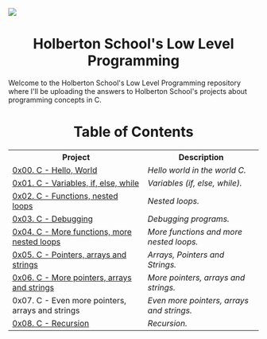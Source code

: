 [![](https://www.holbertonschool.com/holberton-logo.png)](https://www.holbertonschool.com/)

<h1 align="center"> Holberton School's Low Level Programming </h1> 
Welcome to the Holberton School's Low Level Programming repository where I'll be uploading the answers to Holberton School's projects about programming concepts in C.


<h1 align="center"> Table of Contents </h1>



<table class="center">
  <tr>
    <th>Project</th>
    <th>Description</th> 
  </tr>
  <tr>
    <td> <a href="./0x00-hello_world"> 0x00. C - Hello, World </a> </td>
    <td> <em> Hello world in the world C. </em> </td>
  </tr>
  <tr>
    <td> <a href="./0x01-variables_if_else_while"> 0x01. C - Variables, if, else, while </a> </td>
    <td> <em> Variables (if, else, while). </em> </td>
  </tr>
  <tr>
    <td> <a href="./0x02-functions_nested_loops"> 0x02. C - Functions, nested loops </a> </td>
    <td> <em> Nested loops. </em> </td>
  </tr>
  <tr>
    <td> <a href="./0x03-debugging"> 0x03. C - Debugging </a> </td>
    <td> <em> Debugging programs. </em> </td>
  </tr>
  <tr>
    <td> <a href="./0x04-more_functions_nested_loops"> 0x04. C - More functions, more nested loops </a> </td>
    <td> <em> More functions and more nested loops. </em> </td>
  </tr>
  <tr>
    <td> <a href="./0x05-pointers_arrays_strings"> 0x05. C - Pointers, arrays and strings </a> </td>
    <td> <em> Arrays, Pointers and Strings. </em> </td>
  </tr>
  <tr>
    <td> <a href="./0x06-pointers_arrays_strings"> 0x06. C - More pointers, arrays and strings </a> </td>
    <td> <em> More pointers, arrays and strings. </em> </td>
  </tr>
  <tr>
    <td> <a href="./0x07-pointers_arrays_strings">  </a> 0x07. C - Even more pointers, arrays and strings </td>
    <td> <em> Even more pointers, arrays and strings. </em> </td>
  </tr>
  <tr>
    <td> <a href="./0x08-recursion"> 0x08. C - Recursion </a> </td>
    <td> <em> Recursion. </em> </td>
  </tr>
</table>
